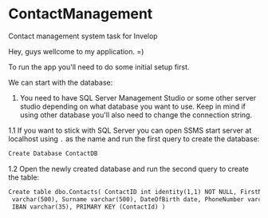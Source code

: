# ContactManagement
 Contact management system task for Invelop
 
 Hey, guys wellcome to my application. =)

 To run the app you'll need to do some initial setup first.

 We can start with the database:

 1. You need to have SQL Server Management Studio or some other server studio depending on what database you want to       use. Keep in mind if using other database you'll also need to change the connection string.
 
 1.1 If you want to stick with SQL Server you can open SSMS start server at localhost using ``` . ``` as the name and run the first query to create the database:
 ```diff
 Create Database ContactDB
```
 1.2 Open the newly created database and run the second query to create the table:
 ```diff
 Create table dbo.Contacts( ContactID int identity(1,1) NOT NULL, FirstName
  varchar(500), Surname varchar(500), DateOfBirth date, PhoneNumber varchar(15),
  IBAN varchar(35), PRIMARY KEY (ContactId) )
```

